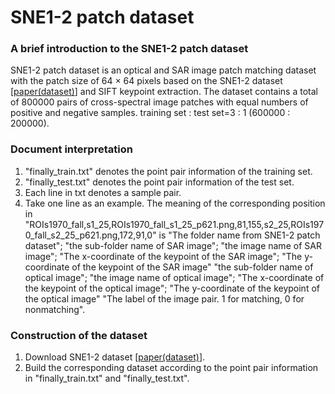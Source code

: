 # SNE1-2 patch dataset   

### A brief introduction to the SNE1-2 patch dataset
SNE1-2 patch dataset is an optical and SAR image patch matching dataset with the patch size of 64 × 64 pixels based on the SNE1-2 dataset [[paper(dataset)](https://www.engineeringvillage.com/app/doc/?docid=cpx_M7ba0a706172513b3723M75c510178163190&pageSize=25&index=2&searchId=f7f4d9d0bf3e488397e590cd9d1aa68c&resultsCount=2&usageZone=resultslist&usageOrigin=searchresults&searchType=Quick)] 
and SIFT keypoint extraction. The dataset contains a total of 800000 pairs of cross-spectral image patches with equal numbers of positive and negative samples. training set : test set=3 : 1 (600000 : 200000).    


### Document interpretation  
1. "finally_train.txt" denotes the point pair information of the training set.   
2. "finally_test.txt" denotes the point pair information of the test set.   
3. Each line in txt denotes a sample pair.   
4. Take one line as an example. The meaning of the corresponding position in "ROIs1970_fall,s1_25,ROIs1970_fall_s1_25_p621.png,81,155,s2_25,ROIs1970_fall_s2_25_p621.png,172,91,0" is 
"The folder name from SNE1-2 patch dataset"; "the sub-folder name of SAR image"; "the image name of SAR image"; "The x-coordinate of the keypoint of the SAR image"; "The y-coordinate of the keypoint of the SAR image" 
"the sub-folder name of optical image"; "the image name of optical image"; "The x-coordinate of the keypoint of the optical image"; "The y-coordinate of the keypoint of the optical image" 
"The label of the image pair. 1 for matching, 0 for nonmatching".    



### Construction of the dataset  
1. Download SNE1-2 dataset [[paper(dataset)](https://www.engineeringvillage.com/app/doc/?docid=cpx_M7ba0a706172513b3723M75c510178163190&pageSize=25&index=2&searchId=f7f4d9d0bf3e488397e590cd9d1aa68c&resultsCount=2&usageZone=resultslist&usageOrigin=searchresults&searchType=Quick)].     
2. Build the corresponding dataset according to the point pair information in "finally_train.txt" and "finally_test.txt".   







   


